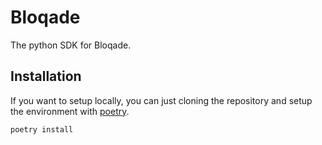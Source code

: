 # Bloqade

The python SDK for Bloqade.

## Installation

If you want to setup locally, you can just cloning the repository and setup the
environment with [poetry](https://python-poetry.org/).

```sh
poetry install
```
